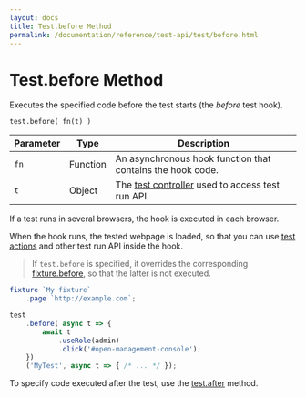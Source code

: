 ```yaml
---
layout: docs
title: Test.before Method
permalink: /documentation/reference/test-api/test/before.html
---
```

# Test.before Method

Executes the specified code before the test starts (the *before* test hook).

```text
test.before( fn(t) )
```

Parameter | Type     | Description
--------- | -------- | ---------------------------------------------------------------------------
`fn`      | Function | An asynchronous hook function that contains the hook code.
`t`       | Object   | The [test controller](../testcontroller/README.md) used to access test run API.

If a test runs in several browsers, the hook is executed in each browser.

When the hook runs, the tested webpage is loaded, so that you can use [test actions](../../../guides/basic-guides/interact-with-the-page.md) and other test run API inside the hook.

> If `test.before` is specified, it overrides the corresponding
> [fixture.before](../fixture/before.md), so that the latter is not executed.

```js
fixture `My fixture`
    .page `http://example.com`;

test
    .before( async t => {
        await t
            .useRole(admin)
            .click('#open-management-console');
    })
    ('MyTest', async t => { /* ... */ });
```

To specify code executed after the test, use the [test.after](after.md) method.
